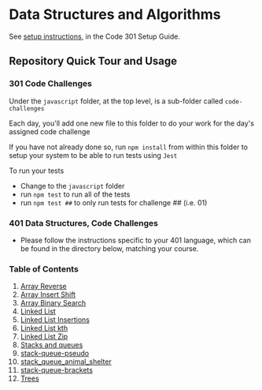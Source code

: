 # Data Structures and Algorithms

See [setup instructions](https://codefellows.github.io/setup-guide/code-301/3-code-challenges), in the Code 301 Setup Guide.

## Repository Quick Tour and Usage

### 301 Code Challenges

Under the `javascript` folder, at the top level, is a sub-folder called `code-challenges`

Each day, you'll add one new file to this folder to do your work for the day's assigned code challenge

If you have not already done so, run `npm install` from within this folder to setup your system to be able to run tests using `Jest`

To run your tests

- Change to the `javascript` folder
- run `npm test` to run all of the tests
- run `npm test ##` to only run tests for challenge ## (i.e. 01)

### 401 Data Structures, Code Challenges

- Please follow the instructions specific to your 401 language, which can be found in the directory below, matching your course.

### Table of Contents

1. [Array Reverse](python/docs/array_reverse/README.md)
2. [Array Insert Shift](python/docs/array_insert_shift/README.md)
3. [Array Binary Search](python/docs/array_binary_search/README.md)
4. [Linked List](python/docs/linked_list/README.md)
5. [Linked List Insertions](python/docs/linked_list_insertions/README.md)
6. [Linked List kth](python/docs/linked_list_kth/README.md)
7. [Linked List Zip](python/docs/linked_list_zip/README.md)
8. [Stacks and queues](python/docs/stack_and_queue/README.md)
9. [stack-queue-pseudo](/python/docs/stack_and_queue/README.md)
10. [stack_queue_animal_shelter](/python/docs/stack_queue_animal_shelter/README.md)
11. [stack-queue-brackets](/python/docs/stack_queue_brackets/README.md)
12. [Trees](/python/docs/trees/README.md)
